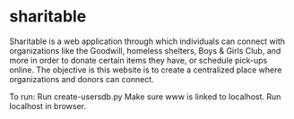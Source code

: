 # sharitable
Sharitable is a web application through which individuals can connect with organizations like the Goodwill, homeless shelters, Boys & Girls Club, and more in order to donate certain items they have, or schedule pick-ups online. The objective is this website is to create a centralized place where organizations and donors can connect.

To run:
Run create-usersdb.py
Make sure www is linked to localhost.
Run localhost in browser. 
